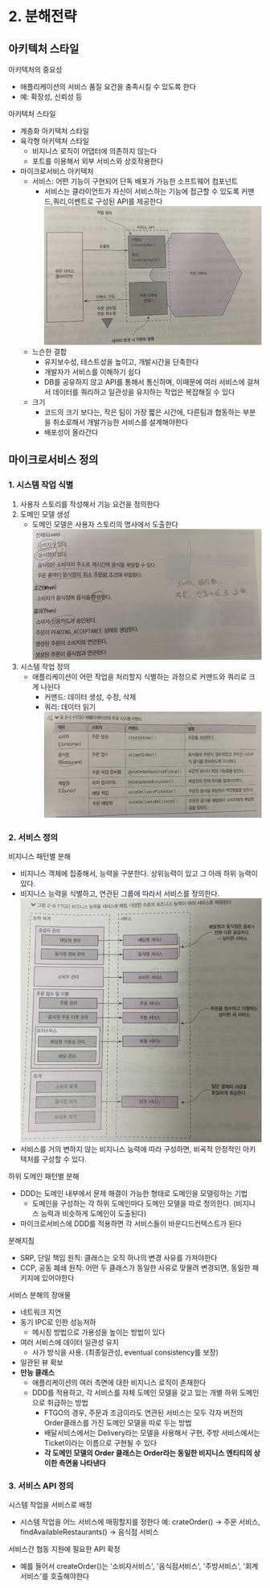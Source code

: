 # 2. 분해전략
## 아키텍처 스타일
아키텍처의 중요성
- 애플리케이션의 서비스 품질 요건을 충족시킬 수 있도록 한다
- 예: 확장성, 신뢰성 등

아키텍처 스타일
- 계층화 아키텍처 스타일
- 육각형 아키텍처 스타일
   - 비지니스 로직이 어댑터에 의존하지 않는다
   - 포트를 이용해서 외부 서비스와 상호작용한다
- 마이크로서비스 아키텍처
   - 서비스: 어떤 기능이 구현되어 단독 배포가 가능한 소프트웨어 컴포넌트
      - 서비스는 클라이언트가 자신이 서비스하는 기능에 접근할 수 있도록 커맨드,쿼리,이벤트로 구성된 API를 제공한다
      ![2-4](/Images/%EB%A7%88%EC%9D%B4%ED%81%AC%EB%A1%9C%EC%84%9C%EB%B9%84%EC%8A%A4%ED%8C%A8%ED%84%B4/2-4.jpg)
   - 느슨한 결합
      - 유지보수성, 테스트성을 높이고, 개발시간을 단축한다
      - 개발자가 서비스를 이해하기 쉽다
      - DB를 공유하지 않고 API를 통해서 통신하며, 이때문에 여러 서비스에 걸쳐서 데이터를 쿼리하고 일관성을 유지하는 작업은 복잡해질 수 있다
   - 크기
      - 코드의 크기 보다는, 작은 팀이 가장 짧은 시간에, 다른팀과 협동하는 부분을 취소로해서 개발가능한 서비스를 설계해야한다
      - 배포성이 올라간다

## 마이크로서비스 정의
### 1. 시스템 작업 식별
1. 사용자 스토리를 작성해서 기능 요건을 정의한다
2. 도메인 모델 생성
   - 도메인 모델은 사용자 스토리의 명사에서 도출한다
   ![p82](/Images/%EB%A7%88%EC%9D%B4%ED%81%AC%EB%A1%9C%EC%84%9C%EB%B9%84%EC%8A%A4%ED%8C%A8%ED%84%B4/p_82.jpg)
3. 시스템 작업 정의
   - 애플리케이션이 어떤 작업을 처리할지 식별하는 과정으로 커맨드와 쿼리로 크게 나뉜다
      - 커맨드: 데이터 생성, 수정, 삭제
      - 쿼리: 데이터 읽기
      ![t2-1](/Images/%EB%A7%88%EC%9D%B4%ED%81%AC%EB%A1%9C%EC%84%9C%EB%B9%84%EC%8A%A4%ED%8C%A8%ED%84%B4/t_2-1.jpg)

### 2. 서비스 정의
비지니스 패턴별 분해
- 비지니스 객체에 집중해서, 능력을 구분한다. 상위능력이 있고 그 아래 하위 능력이 있다. 
- 비지니스 능력을 식별하고, 연관된 그룹에 따라서 서비스를 정의한다. 
   ![2-8](/Images/%EB%A7%88%EC%9D%B4%ED%81%AC%EB%A1%9C%EC%84%9C%EB%B9%84%EC%8A%A4%ED%8C%A8%ED%84%B4/2-8.jpg)
- 서비스를 거의 변하지 않는 비지니스 능력에 따라 구성하면, 비굑적 안정적인 아키텍처를 구성할 수 있다. 

하위 도메인 패턴별 분해
- DDD는 도메인 내부에서 문제 해결이 가능한 형태로 도메인을 모델링하는 기법
   - 도메인을 구성하는 각 하위 도메인마다 도메인 모델을 따로 정의한다. (비지니스 능력과 비슷하게 도메인이 도출된다)
- 마이크로서비스에 DDD를 적용하면 각 서비스들이 바운디드컨텍스트가 된다

분해지침
- SRP, 단일 책임 원칙: 클래스는 오직 하나의 변경 사유를 가져야한다
- CCP, 공동 폐쇄 원칙: 어떤 두 클래스가 동일한 사유로 맞물려 변경되면, 동일한 패키지에 있어야한다

서비스 분해의 장애물
- 네트워크 지연
- 동기 IPC로 인한 성능저하
   - 메시징 방법으로 가용성을 높이는 방법이 있다
- 여러 서비스에 데이터 일관성 유지
   - 사가 방식을 사용. (최종일관성, eventual consistency를 보장)
- 일관된 뷰 확보
- __만능 클래스__
   - 애플리케이션의 여러 측면에 대한 비지니스 로직이 존재한다
   - DDD를 적용하고, 각 서비스를 자체 도메인 모델을 갖고 있는 개별 하위 도메인으로 취급하는 방법
      - FTGO의 경우, 주문과 조금이라도 연관된 서비스는 모두 각자 버전의 Order클래스를 가진 도메인 모델을 따로 두는 방법
      - 배달서비스에서는 Delivery라는 모델을 사용해서 구현, 주방 서비스에서는 Ticket이라는 이름으로 구현될 수 있다
      - __각 도메인 모델의 Order 클래스는 Order라는 동일한 비지니스 엔티티의 상이한 측면을 나타낸다__

### 3. 서비스 API 정의
시스템 작업을 서비스로 배정
- 시스템 작업을 어느 서비스에 매핑할지를 정한다
   예: crateOrder() -> 주문 서비스, findAvailableRestaurants() -> 음식점 서비스

서비스간 협동 지원에 필요한 API 확정
- 예를 들어서 createOrder()는 '소비자서비스', '음식점서비스', '주방서비스', '회계서비스'를 호출해야한다